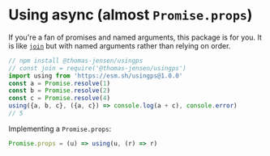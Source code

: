 # Using async (almost `Promise.props`)

If you're a fan of promises and named arguments, this package is for you. It is
like [`join`](https://github.com/tjconcept/psjoin) but with named arguments
rather than relying on order.

```js
// npm install @thomas-jensen/usingps
// const join = require('@thomas-jensen/usingps')
import using from 'https://esm.sh/usingps@1.0.0'
const a = Promise.resolve(1)
const b = Promise.resolve(2)
const c = Promise.resolve(4)
using({a, b, c}, ({a, c}) => console.log(a + c), console.error)
// 5
```

Implementing a `Promise.props`:

```js
Promise.props = (u) => using(u, (r) => r)
```
